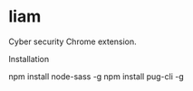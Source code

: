 # liam
Cyber security Chrome extension.

Installation

npm install node-sass -g
npm install pug-cli -g
